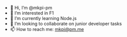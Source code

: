 - 👋 Hi, I’m @mkpi-pm
- 👀 I’m interested in F1
- 🌱 I’m currently learning Node.js
- 💞️ I’m looking to collaborate on junior developer tasks
- 📫 How to reach me: mkpi@pm.me

<!---
mkpi-pm/mkpi-pm is a ✨ special ✨ repository because its `README.md` (this file) appears on your GitHub profile.
You can click the Preview link to take a look at your changes.
--->
